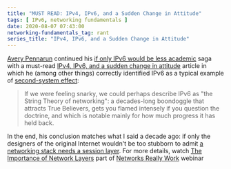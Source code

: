 ```yaml
---
title: "MUST READ: IPv4, IPv6, and a Sudden Change in Attitude"
tags: [ IPv6, networking fundamentals ]
date: 2020-08-07 07:43:00
networking-fundamentals_tag: rant
series_title: "IPv4, IPv6, and a Sudden Change in Attitude"
---
```

[Avery Pennarun](https://www.linkedin.com/in/apenwarr/) continued his [if only IPv6 would be less academic](https://apenwarr.ca/log/20170810) saga with a must-read [IPv4, IPv6, and a sudden change in attitude](https://apenwarr.ca/log/20200708) article in which he (among other things) correctly identified IPv6 as a typical example of [second-system effect](https://en.wikipedia.org/wiki/Second-system_effect):

> If we were feeling snarky, we could perhaps describe IPv6 as "the String Theory of networking": a decades-long boondoggle that attracts True Believers, gets you flamed intensely if you question the doctrine, and which is notable mainly for how much progress it has held back.

In the end, his conclusion matches what I said a decade ago: if only the designers of the original Internet wouldn't be too stubborn to admit [a networking stack needs a session layer](/2009/08/what-went-wrong-tcpip-lacks-session/). For more details, watch [The Importance of Network Layers](https://my.ipspace.net/bin/list?id=Net101#LAYERS) part of [Networks Really Work](https://www.ipspace.net/How_Networks_Really_Work) webinar 
